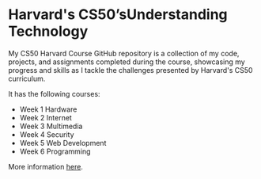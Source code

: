 # Harvard's CS50’sUnderstanding Technology
My CS50 Harvard Course GitHub repository is a collection of my code, projects, and assignments completed during the course, showcasing my progress and skills as I tackle the challenges presented by Harvard's CS50 curriculum.

It has the following courses:

- Week 1 Hardware
- Week 2 Internet
- Week 3 Multimedia
- Week 4 Security
- Week 5 Web Development
- Week 6 Programming


More information [here](https://cs50.harvard.edu/technology/2017/).


